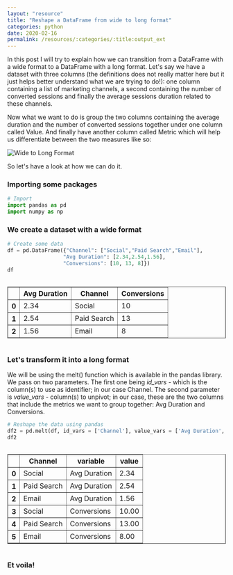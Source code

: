 ```yaml
---
layout: "resource"
title: "Reshape a DataFrame from wide to long format"
categories: python
date: 2020-02-16
permalink: /resources/:categories/:title:output_ext
---
```

In this post I will try to explain how we can transition from a DataFrame with a wide format to a DataFrame with a long format. Let's say we have a dataset with three columns (the definitions does not really matter here but it just helps better understand what we are trying to do!): one column containing a list of marketing channels, a second containing the number of converted sessions and finally the average sessions duration related to these channels.

Now what we want to do is group the two columns containing the average duration and the number of converted sessions together under one column called Value. And finally have another column called Metric which will help us differentiate between the two measures like so:

<picture>
	<source media="(min-width: 840px)" srcset="{{ 'assets/img/python/wide-to-long/wideTolongDesktop.png' | relative_url }}">
	<source media="(max-width: 840px)" srcset="{{ 'assets/img/python/wide-to-long/wideTolongMobile.png' | relative_url }}">
	<img src="{{ 'assets/img/python/wide-to-long/wideTolongMobile.png' | relative_url }}" alt="Wide to Long Format"/>
</picture>

So let's have a look at how we can do it.

### Importing some packages


```python
# Import
import pandas as pd
import numpy as np
```

### We create a dataset with a wide format


```python
# Create some data
df = pd.DataFrame({"Channel": ["Social","Paid Search","Email"],
                  "Avg Duration": [2.34,2.54,1.56],
                  "Conversions": [10, 13, 8]})
df
```




<div style="overflow-x:auto;">

<table border="1" class="dataframe">
<thead>
<tr>
<th></th>
<th>Avg Duration</th>
<th>Channel</th>
<th>Conversions</th>
</tr>
</thead>
<tbody>
<tr>
<th>0</th>
<td>2.34</td>
<td>Social</td>
<td>10</td>
</tr>
<tr>
<th>1</th>
<td>2.54</td>
<td>Paid Search</td>
<td>13</td>
</tr>
<tr>
<th>2</th>
<td>1.56</td>
<td>Email</td>
<td>8</td>
</tr>
</tbody>
</table>
</div>



### Let's transform it into a long format

We will be using the melt() function which is available in the pandas library. We pass on two parameters. The first one being _id_vars_ - which is the column(s) to use as identifier; in our case Channel. The second parameter is _value_vars_ - column(s) to unpivot; in our case, these are the two columns that include the metrics we want to group together: Avg Duration and Conversions.


```python
# Reshape the data using pandas
df2 = pd.melt(df, id_vars = ['Channel'], value_vars = ['Avg Duration', 'Conversions'])
df2
```




<div style="overflow-x:auto;">

<table border="1" class="dataframe">
<thead>
<tr>
<th></th>
<th>Channel</th>
<th>variable</th>
<th>value</th>
</tr>
</thead>
<tbody>
<tr>
<th>0</th>
<td>Social</td>
<td>Avg Duration</td>
<td>2.34</td>
</tr>
<tr>
<th>1</th>
<td>Paid Search</td>
<td>Avg Duration</td>
<td>2.54</td>
</tr>
<tr>
<th>2</th>
<td>Email</td>
<td>Avg Duration</td>
<td>1.56</td>
</tr>
<tr>
<th>3</th>
<td>Social</td>
<td>Conversions</td>
<td>10.00</td>
</tr>
<tr>
<th>4</th>
<td>Paid Search</td>
<td>Conversions</td>
<td>13.00</td>
</tr>
<tr>
<th>5</th>
<td>Email</td>
<td>Conversions</td>
<td>8.00</td>
</tr>
</tbody>
</table>
</div>



### Et voila!

